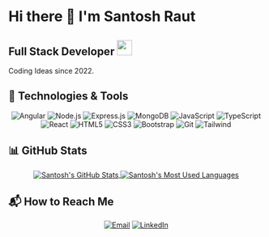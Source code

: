 # Hi there 👋 I'm Santosh Raut

## Full Stack Developer <img src="https://media.giphy.com/media/WUlplcMpOCEmTGBtBW/giphy.gif" width="30">
Coding Ideas since 2022.<br/>



## 🚀 Technologies & Tools 

<p align="center">
  <img alt="Angular" src="https://img.shields.io/badge/-Angular-ff0000?style=flat-square&logo=angular&logoColor=white" />
  <img alt="Node.js" src="https://img.shields.io/badge/-Node.js-43853d?style=flat-square&logo=Node.js&logoColor=white" />
  <img alt="Express.js" src="https://img.shields.io/badge/-Express.js-323330?style=flat-square&logo=express&logoColor=white" />
  <img alt="MongoDB" src="https://img.shields.io/badge/-MongoDB-13aa52?style=flat-square&logo=mongodb&logoColor=white" />
  <img alt="JavaScript" src="https://img.shields.io/badge/-JavaScript-F7B93E?style=flat-square&logo=javascript&logoColor=white" />
  <img alt="TypeScript" src="https://img.shields.io/badge/-TypeScript-3178C6?style=flat-square&logo=typescript&logoColor=white" />
  <img alt="React" src="https://img.shields.io/badge/-React-2496ED?style=flat-square&logo=react&logoColor=white" />
  <img alt="HTML5" src="https://img.shields.io/badge/-HTML5-E34F26?style=flat-square&logo=html5&logoColor=white" />
  <img alt="CSS3" src="https://img.shields.io/badge/-CSS3-2965f1?style=flat-square&logo=css3&logoColor=white" />
  <img alt="Bootstrap" src="https://img.shields.io/badge/-Bootstrap-563d7c?style=flat-square&logo=bootstrap&logoColor=white" />
  <img alt="Git" src="https://img.shields.io/badge/-Git-F05032?style=flat-square&logo=git&logoColor=white" />
  <img alt="Tailwind" src="https://img.shields.io/badge/-Tailwind-39bdf8?style=flat-square&logo=tailwindcss&logoColor=white" />
</p>



## 📊 GitHub Stats

<div align="center">
  <a href="https://github-readme-stats.vercel.app/api?username=raut-santosh&show_icons=true&theme=gruvbox&count_private=true">
    <img align="center" src="https://github-readme-stats.vercel.app/api?username=raut-santosh&show_icons=true&theme=gruvbox&count_private=true" alt="Santosh's GitHub Stats" />
  </a>
  <a href="https://github-readme-stats.vercel.app/api/top-langs/?username=raut-santosh&count_private=true&layout=compact&langs_count=8&theme=gruvbox">
    <img align="center" src="https://github-readme-stats.vercel.app/api/top-langs/?username=raut-santosh&count_private=true&layout=compact&langs_count=8&theme=gruvbox" alt="Santosh's Most Used Languages" />
  </a>
</div>



## 📬 How to Reach Me

<p align="center">
  <a href="mailto:rautsantoshtukaram@gmail.com" target="_blank"><img alt="Email" src="https://img.shields.io/badge/Email-EA4335?&style=for-the-badge&logo=Gmail&logoColor=white" /></a> 
  <a href="https://www.linkedin.com/in/raut-santosh" target="_blank"><img alt="LinkedIn" src="https://img.shields.io/badge/linkedin-%230077B5.svg?&style=for-the-badge&logo=linkedin&logoColor=white" /></a>
</p>
